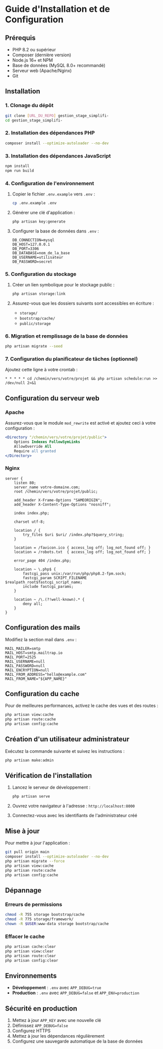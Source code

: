 # Guide d'Installation et de Configuration

## Prérequis

- PHP 8.2 ou supérieur
- Composer (dernière version)
- Node.js 16+ et NPM
- Base de données (MySQL 8.0+ recommandé)
- Serveur web (Apache/Nginx)
- Git

## Installation

### 1. Clonage du dépôt

```bash
git clone [URL_DU_REPO] gestion_stage_simplifi-
cd gestion_stage_simplifi-
```

### 2. Installation des dépendances PHP

```bash
composer install --optimize-autoloader --no-dev
```

### 3. Installation des dépendances JavaScript

```bash
npm install
npm run build
```

### 4. Configuration de l'environnement

1. Copier le fichier `.env.example` vers `.env` :
   ```bash
   cp .env.example .env
   ```

2. Générer une clé d'application :
   ```bash
   php artisan key:generate
   ```

3. Configurer la base de données dans `.env` :
   ```env
   DB_CONNECTION=mysql
   DB_HOST=127.0.0.1
   DB_PORT=3306
   DB_DATABASE=nom_de_la_base
   DB_USERNAME=utilisateur
   DB_PASSWORD=secret
   ```

### 5. Configuration du stockage

1. Créer un lien symbolique pour le stockage public :
   ```bash
   php artisan storage:link
   ```

2. Assurez-vous que les dossiers suivants sont accessibles en écriture :
   - `storage/`
   - `bootstrap/cache/`
   - `public/storage`

### 6. Migration et remplissage de la base de données

```bash
php artisan migrate --seed
```

### 7. Configuration du planificateur de tâches (optionnel)

Ajoutez cette ligne à votre crontab :

```
* * * * * cd /chemin/vers/votre/projet && php artisan schedule:run >> /dev/null 2>&1
```

## Configuration du serveur web

### Apache

Assurez-vous que le module `mod_rewrite` est activé et ajoutez ceci à votre configuration :

```apache
<Directory "/chemin/vers/votre/projet/public">
    Options Indexes FollowSymLinks
    AllowOverride All
    Require all granted
</Directory>
```

### Nginx

```nginx
server {
    listen 80;
    server_name votre-domaine.com;
    root /chemin/vers/votre/projet/public;

    add_header X-Frame-Options "SAMEORIGIN";
    add_header X-Content-Type-Options "nosniff";

    index index.php;

    charset utf-8;

    location / {
        try_files $uri $uri/ /index.php?$query_string;
    }

    location = /favicon.ico { access_log off; log_not_found off; }
    location = /robots.txt  { access_log off; log_not_found off; }

    error_page 404 /index.php;

    location ~ \.php$ {
        fastcgi_pass unix:/var/run/php/php8.2-fpm.sock;
        fastcgi_param SCRIPT_FILENAME $realpath_root$fastcgi_script_name;
        include fastcgi_params;
    }

    location ~ /\.(?!well-known).* {
        deny all;
    }
}
```

## Configuration des mails

Modifiez la section mail dans `.env` :

```env
MAIL_MAILER=smtp
MAIL_HOST=smtp.mailtrap.io
MAIL_PORT=2525
MAIL_USERNAME=null
MAIL_PASSWORD=null
MAIL_ENCRYPTION=null
MAIL_FROM_ADDRESS="hello@example.com"
MAIL_FROM_NAME="${APP_NAME}"
```

## Configuration du cache

Pour de meilleures performances, activez le cache des vues et des routes :

```bash
php artisan view:cache
php artisan route:cache
php artisan config:cache
```

## Création d'un utilisateur administrateur

Exécutez la commande suivante et suivez les instructions :

```bash
php artisan make:admin
```

## Vérification de l'installation

1. Lancez le serveur de développement :
   ```bash
   php artisan serve
   ```

2. Ouvrez votre navigateur à l'adresse : `http://localhost:8000`

3. Connectez-vous avec les identifiants de l'administrateur créé

## Mise à jour

Pour mettre à jour l'application :

```bash
git pull origin main
composer install --optimize-autoloader --no-dev
php artisan migrate --force
php artisan view:cache
php artisan route:cache
php artisan config:cache
```

## Dépannage

### Erreurs de permissions

```bash
chmod -R 755 storage bootstrap/cache
chmod -R 775 storage/framework/
chown -R $USER:www-data storage bootstrap/cache
```

### Effacer le cache

```bash
php artisan cache:clear
php artisan view:clear
php artisan route:clear
php artisan config:clear
```

## Environnements

- **Développement** : `.env` avec `APP_DEBUG=true`
- **Production** : `.env` avec `APP_DEBUG=false` et `APP_ENV=production`

## Sécurité en production

1. Mettez à jour `APP_KEY` avec une nouvelle clé
2. Définissez `APP_DEBUG=false`
3. Configurez HTTPS
4. Mettez à jour les dépendances régulièrement
5. Configurez une sauvegarde automatique de la base de données

